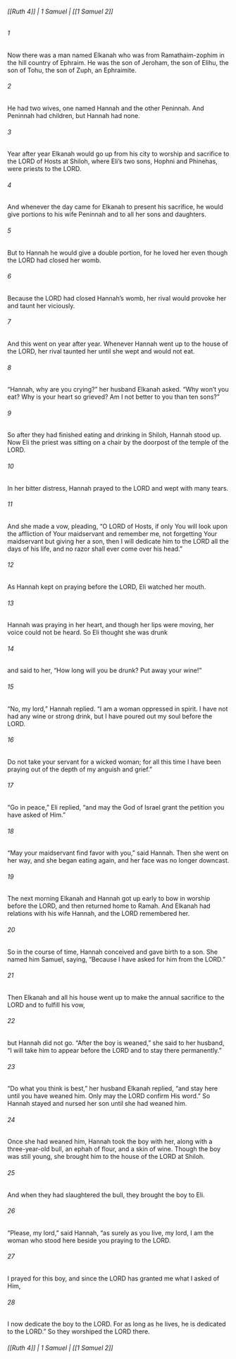 ###### [[Ruth 4]] | 1 Samuel | [[1 Samuel 2]]

###### 1
Now there was a man named Elkanah who was from Ramathaim-zophim in the hill country of Ephraim. He was the son of Jeroham, the son of Elihu, the son of Tohu, the son of Zuph, an Ephraimite.
###### 2
He had two wives, one named Hannah and the other Peninnah. And Peninnah had children, but Hannah had none.
###### 3
Year after year Elkanah would go up from his city to worship and sacrifice to the LORD of Hosts at Shiloh, where Eli’s two sons, Hophni and Phinehas, were priests to the LORD.
###### 4
And whenever the day came for Elkanah to present his sacrifice, he would give portions to his wife Peninnah and to all her sons and daughters.
###### 5
But to Hannah he would give a double portion, for he loved her even though the LORD had closed her womb.
###### 6
Because the LORD had closed Hannah’s womb, her rival would provoke her and taunt her viciously.
###### 7
And this went on year after year. Whenever Hannah went up to the house of the LORD, her rival taunted her until she wept and would not eat.
###### 8
“Hannah, why are you crying?” her husband Elkanah asked. “Why won’t you eat? Why is your heart so grieved? Am I not better to you than ten sons?”
###### 9
So after they had finished eating and drinking in Shiloh, Hannah stood up. Now Eli the priest was sitting on a chair by the doorpost of the temple of the LORD.
###### 10
In her bitter distress, Hannah prayed to the LORD and wept with many tears.
###### 11
And she made a vow, pleading, “O LORD of Hosts, if only You will look upon the affliction of Your maidservant and remember me, not forgetting Your maidservant but giving her a son, then I will dedicate him to the LORD all the days of his life, and no razor shall ever come over his head.”
###### 12
As Hannah kept on praying before the LORD, Eli watched her mouth.
###### 13
Hannah was praying in her heart, and though her lips were moving, her voice could not be heard. So Eli thought she was drunk
###### 14
and said to her, “How long will you be drunk? Put away your wine!”
###### 15
“No, my lord,” Hannah replied. “I am a woman oppressed in spirit. I have not had any wine or strong drink, but I have poured out my soul before the LORD.
###### 16
Do not take your servant for a wicked woman; for all this time I have been praying out of the depth of my anguish and grief.”
###### 17
“Go in peace,” Eli replied, “and may the God of Israel grant the petition you have asked of Him.”
###### 18
“May your maidservant find favor with you,” said Hannah. Then she went on her way, and she began eating again, and her face was no longer downcast.
###### 19
The next morning Elkanah and Hannah got up early to bow in worship before the LORD, and then returned home to Ramah. And Elkanah had relations with his wife Hannah, and the LORD remembered her.
###### 20
So in the course of time, Hannah conceived and gave birth to a son. She named him Samuel, saying, “Because I have asked for him from the LORD.”
###### 21
Then Elkanah and all his house went up to make the annual sacrifice to the LORD and to fulfill his vow,
###### 22
but Hannah did not go. “After the boy is weaned,” she said to her husband, “I will take him to appear before the LORD and to stay there permanently.”
###### 23
“Do what you think is best,” her husband Elkanah replied, “and stay here until you have weaned him. Only may the LORD confirm His word.” So Hannah stayed and nursed her son until she had weaned him.
###### 24
Once she had weaned him, Hannah took the boy with her, along with a three-year-old bull, an ephah of flour, and a skin of wine. Though the boy was still young, she brought him to the house of the LORD at Shiloh.
###### 25
And when they had slaughtered the bull, they brought the boy to Eli.
###### 26
“Please, my lord,” said Hannah, “as surely as you live, my lord, I am the woman who stood here beside you praying to the LORD.
###### 27
I prayed for this boy, and since the LORD has granted me what I asked of Him,
###### 28
I now dedicate the boy to the LORD. For as long as he lives, he is dedicated to the LORD.” So they worshiped the LORD there.

###### [[Ruth 4]] | 1 Samuel | [[1 Samuel 2]]
